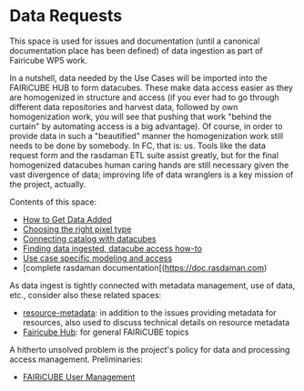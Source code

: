 # Data Requests

This space is used for issues and documentation (until a canonical documentation place has been defined) of data ingestion as part of Fairicube WP5 work.

In a nutshell, data needed by the Use Cases will be imported into the FAIRiCUBE HUB to form datacubes. These make data access easier as they are homogenized in structure and access (if you ever had to go through different data repositories and harvest data, followed by own homogenization work, you will see that pushing that work "behind the curtain" by automating access is a big advantage). Of course, in order to provide data in such a "beautified" manner the homogenization work still needs to be done by somebody. In FC, that is: us. Tools like the data request form and the rasdaman ETL suite assist greatly, but for the final homogenized datacubes human caring hands are still necessary given the vast divergence of data; improving life of data wranglers is a key mission of the project, actually.

Contents of this space:

- [How to Get Data Added](https://github.com/FAIRiCUBE/data-requests/wiki/How-to-Add-Data)
- [Choosing the right pixel type](https://github.com/FAIRiCUBE/data-requests/wiki/Choosing-the-Right-Pixel-Type)
- [Connecting catalog with datacubes](https://github.com/FAIRiCUBE/data-requests/wiki/Connection-Catalog-Datacubes)
- [Finding data ingested, datacube access how-to](https://github.com/FAIRiCUBE/data-requests/wiki)
- [Use case specific modeling and access](https://github.com/FAIRiCUBE/data-requests/wiki/Data-Overview)
- [complete rasdaman documentation[(https://doc.rasdaman.com)

As data ingest is tightly connected with metadata management, use of data, etc., consider also these related spaces:

- [resource-metadata](https://github.com/FAIRiCUBE/resource-metadata): in addition to the issues providing metadata for resources, also used to discuss technical details on resource metadata
- [Fairicube Hub](https://github.com/FAIRiCUBE/FAIRiCUBE-Hub-issue-tracker): for general FAIRiCUBE topics

A hitherto unsolved problem is the project's policy for data and processing access management. Preliminaries:
- [FAIRiCUBE User Management](https://github.com/FAIRiCUBE/data-requests/wiki/user-management)

